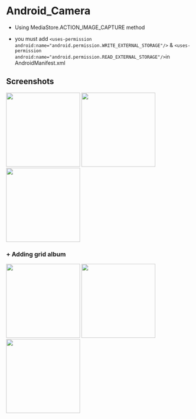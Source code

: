 # Android_Camera

* Using MediaStore.ACTION_IMAGE_CAPTURE method

* you must add `<uses-permission android:name="android.permission.WRITE_EXTERNAL_STORAGE"/>`
             & `<uses-permission android:name="android.permission.READ_EXTERNAL_STORAGE"/>`in AndroidManifest.xml

Screenshots
-----------
<div>
  
<img width="200" src="https://user-images.githubusercontent.com/37185394/51883634-20f67e80-23c7-11e9-9450-811de07a088f.PNG">
<img width="200" src="https://user-images.githubusercontent.com/37185394/51883632-205de800-23c7-11e9-83e7-719398235933.PNG">
<img width="200" src="https://user-images.githubusercontent.com/37185394/51883633-205de800-23c7-11e9-9f84-23131bb969b9.PNG">

</div>
<h3>
+ Adding grid album
 </h3>

<div>
<img width="200" src="https://user-images.githubusercontent.com/37185394/52543487-73836200-2ded-11e9-8ecf-8ecd432f430d.PNG">
<img width="200" src="https://user-images.githubusercontent.com/37185394/52543488-741bf880-2ded-11e9-9351-808928384727.PNG">
<img width="200" src="https://user-images.githubusercontent.com/37185394/52543489-741bf880-2ded-11e9-9841-76224d074e03.PNG">
</div>
